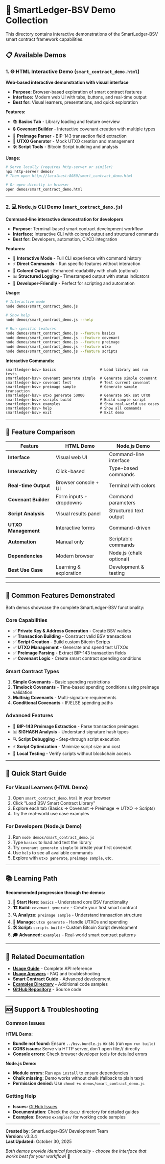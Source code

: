# 🚀 SmartLedger-BSV Demo Collection

This directory contains interactive demonstrations of the SmartLedger-BSV smart contract framework capabilities.

## 📋 Available Demos

### 1. 🌐 **HTML Interactive Demo** (`smart_contract_demo.html`)
**Web-based interactive demonstration with visual interface**

- **Purpose:** Browser-based exploration of smart contract features
- **Interface:** Modern web UI with tabs, buttons, and real-time output
- **Best for:** Visual learners, presentations, and quick exploration

**Features:**
- 📚 **Basics Tab** - Library loading and feature overview
- 🔒 **Covenant Builder** - Interactive covenant creation with multiple types
- 🧾 **Preimage Parser** - BIP-143 transaction field extraction
- 💎 **UTXO Generator** - Mock UTXO creation and management
- 🛠️ **Script Tools** - Bitcoin Script building and analysis

**Usage:**
```bash
# Serve locally (requires http-server or similar)
npx http-server demos/
# Then open http://localhost:8080/smart_contract_demo.html

# Or open directly in browser
open demos/smart_contract_demo.html
```

---

### 2. 💻 **Node.js CLI Demo** (`smart_contract_demo.js`)
**Command-line interactive demonstration for developers**

- **Purpose:** Terminal-based smart contract development workflow
- **Interface:** Interactive CLI with colored output and structured commands
- **Best for:** Developers, automation, CI/CD integration

**Features:**
- 🎯 **Interactive Mode** - Full CLI experience with command history
- ⚡ **Direct Commands** - Run specific features without interaction
- 🎨 **Colored Output** - Enhanced readability with chalk (optional)
- 📊 **Structured Logging** - Timestamped output with status indicators
- 🔧 **Developer-Friendly** - Perfect for scripting and automation

**Usage:**

```bash
# Interactive mode
node demos/smart_contract_demo.js

# Show help
node demos/smart_contract_demo.js --help

# Run specific features
node demos/smart_contract_demo.js --feature basics
node demos/smart_contract_demo.js --feature covenant
node demos/smart_contract_demo.js --feature preimage
node demos/smart_contract_demo.js --feature utxo
node demos/smart_contract_demo.js --feature scripts
```

**Interactive Commands:**
```
smartledger-bsv> basics                    # Load library and run tests
smartledger-bsv> covenant generate simple  # Generate simple covenant
smartledger-bsv> covenant test             # Test current covenant  
smartledger-bsv> preimage sample           # Generate sample transaction
smartledger-bsv> utxo generate 50000       # Generate 50k sat UTXO
smartledger-bsv> scripts build             # Build sample script
smartledger-bsv> examples                  # Show real-world use cases
smartledger-bsv> help                      # Show all commands
smartledger-bsv> exit                      # Exit demo
```

---

## 🎯 **Feature Comparison**

| Feature | HTML Demo | Node.js Demo |
|---------|-----------|--------------|
| **Interface** | Visual web UI | Command-line interface |
| **Interactivity** | Click-based | Type-based commands |
| **Real-time Output** | Browser console + UI | Terminal with colors |
| **Covenant Builder** | Form inputs + dropdowns | Command parameters |
| **Script Analysis** | Visual results panel | Structured text output |
| **UTXO Management** | Interactive forms | Command-driven |
| **Automation** | Manual only | Scriptable commands |
| **Dependencies** | Modern browser | Node.js (chalk optional) |
| **Best Use Case** | Learning & exploration | Development & testing |

---

## 🔧 **Common Features Demonstrated**

Both demos showcase the complete SmartLedger-BSV functionality:

### **Core Capabilities**
- ✅ **Private Key & Address Generation** - Create BSV wallets
- ✅ **Transaction Building** - Construct valid BSV transactions  
- ✅ **Script Creation** - Build custom Bitcoin Scripts
- ✅ **UTXO Management** - Generate and spend test UTXOs
- ✅ **Preimage Parsing** - Extract BIP-143 transaction fields
- ✅ **Covenant Logic** - Create smart contract spending conditions

### **Smart Contract Types**
1. **Simple Covenants** - Basic spending restrictions
2. **Timelock Covenants** - Time-based spending conditions using preimage validation
3. **Multisig Covenants** - Multi-signature requirements
4. **Conditional Covenants** - IF/ELSE spending paths

### **Advanced Features**
- 🧾 **BIP-143 Preimage Extraction** - Parse transaction preimages
- 📊 **SIGHASH Analysis** - Understand signature hash types
- 🔍 **Script Debugging** - Step-through script execution
- ⚡ **Script Optimization** - Minimize script size and cost
- 🧪 **Local Testing** - Verify scripts without blockchain access

---

## 🚀 **Quick Start Guide**

### **For Visual Learners (HTML Demo)**
1. Open `smart_contract_demo.html` in your browser
2. Click "Load BSV Smart Contract Library"  
3. Explore each tab (Basics → Covenant → Preimage → UTXO → Scripts)
4. Try the real-world use case examples

### **For Developers (Node.js Demo)**
1. Run `node demos/smart_contract_demo.js`
2. Type `basics` to load and test the library
3. Try `covenant generate simple` to create your first covenant
4. Use `help` to see all available commands
5. Explore with `utxo generate`, `preimage sample`, etc.

---

## 📚 **Learning Path**

**Recommended progression through the demos:**

1. **🎯 Start Here:** `basics` - Understand core BSV functionality
2. **🏗️ Build:** `covenant generate` - Create your first smart contract  
3. **🔍 Analyze:** `preimage sample` - Understand transaction structure
4. **💎 Manage:** `utxo generate` - Handle UTXOs and spending
5. **🛠️ Script:** `scripts build` - Custom Bitcoin Script development
6. **🎓 Advanced:** `examples` - Real-world smart contract patterns

---

## 🔗 **Related Documentation**

- **[Usage Guide](../docs/SMARTLEDGER_BSV_USAGE_GUIDE.md)** - Complete API reference
- **[Usage Answers](../docs/SMARTLEDGER_BSV_USAGE_ANSWERS.md)** - FAQ and troubleshooting
- **[Smart Contract Guide](../docs/advanced/SMART_CONTRACT_GUIDE.md)** - Advanced development
- **[Examples Directory](../examples/)** - Additional code samples
- **[GitHub Repository](https://github.com/codenlighten/smartledger-bsv)** - Source code

---

## 🆘 **Support & Troubleshooting**

### **Common Issues**

**HTML Demo:**
- **Bundle not found:** Ensure `../bsv.bundle.js` exists (run `npm run build`)
- **CORS issues:** Serve via HTTP server, don't open file:// directly
- **Console errors:** Check browser developer tools for detailed errors

**Node.js Demo:**
- **Module errors:** Run `npm install` to ensure dependencies
- **Chalk missing:** Demo works without chalk (fallback to plain text)
- **Permission denied:** Use `chmod +x demos/smart_contract_demo.js`

### **Getting Help**

- **Issues:** [GitHub Issues](https://github.com/codenlighten/smartledger-bsv/issues)
- **Documentation:** Check the `docs/` directory for detailed guides
- **Examples:** Browse `examples/` for working code samples

---

**Created by:** SmartLedger-BSV Development Team  
**Version:** v3.3.4  
**Last Updated:** October 30, 2025

*Both demos provide identical functionality - choose the interface that works best for your workflow!* 🎉